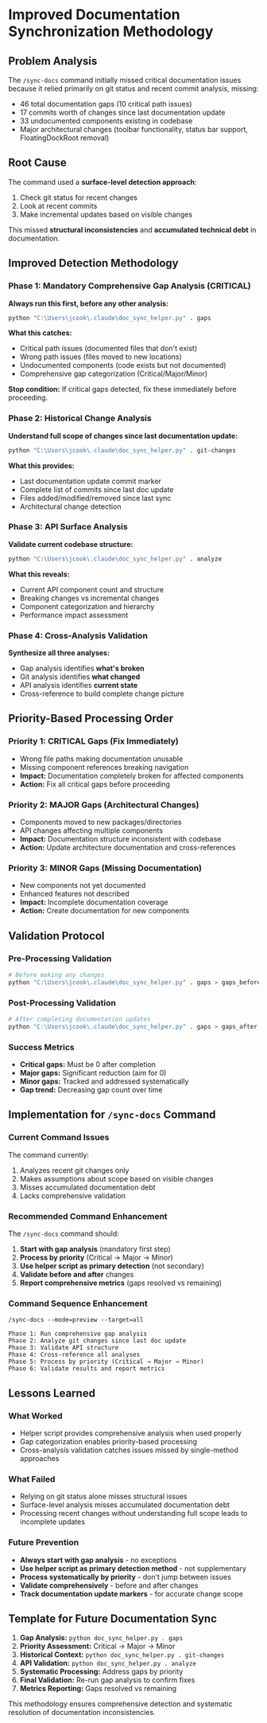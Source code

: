 # Improved Documentation Synchronization Methodology

## Problem Analysis

The `/sync-docs` command initially missed critical documentation issues because it relied primarily on git status and recent commit analysis, missing:
- 46 total documentation gaps (10 critical path issues)
- 17 commits worth of changes since last documentation update
- 33 undocumented components existing in codebase
- Major architectural changes (toolbar functionality, status bar support, FloatingDockRoot removal)

## Root Cause

The command used a **surface-level detection approach**:
1. Check git status for recent changes
2. Look at recent commits
3. Make incremental updates based on visible changes

This missed **structural inconsistencies** and **accumulated technical debt** in documentation.

## Improved Detection Methodology

### Phase 1: Mandatory Comprehensive Gap Analysis (CRITICAL)
**Always run this first, before any other analysis:**

```bash
python "C:\Users\jcook\.claude\doc_sync_helper.py" . gaps
```

**What this catches:**
- Critical path issues (documented files that don't exist)
- Wrong path issues (files moved to new locations) 
- Undocumented components (code exists but not documented)
- Comprehensive gap categorization (Critical/Major/Minor)

**Stop condition:** If critical gaps detected, fix these immediately before proceeding.

### Phase 2: Historical Change Analysis
**Understand full scope of changes since last documentation update:**

```bash
python "C:\Users\jcook\.claude\doc_sync_helper.py" . git-changes
```

**What this provides:**
- Last documentation update commit marker
- Complete list of commits since last doc update
- Files added/modified/removed since last sync
- Architectural change detection

### Phase 3: API Surface Analysis
**Validate current codebase structure:**

```bash
python "C:\Users\jcook\.claude\doc_sync_helper.py" . analyze
```

**What this reveals:**
- Current API component count and structure
- Breaking changes vs incremental changes
- Component categorization and hierarchy
- Performance impact assessment

### Phase 4: Cross-Analysis Validation
**Synthesize all three analyses:**
- Gap analysis identifies **what's broken**
- Git analysis identifies **what changed**  
- API analysis identifies **current state**
- Cross-reference to build complete change picture

## Priority-Based Processing Order

### Priority 1: CRITICAL Gaps (Fix Immediately)
- Wrong file paths making documentation unusable
- Missing component references breaking navigation
- **Impact:** Documentation completely broken for affected components
- **Action:** Fix all critical gaps before proceeding

### Priority 2: MAJOR Gaps (Architectural Changes)
- Components moved to new packages/directories
- API changes affecting multiple components
- **Impact:** Documentation structure inconsistent with codebase
- **Action:** Update architecture documentation and cross-references

### Priority 3: MINOR Gaps (Missing Documentation)
- New components not yet documented
- Enhanced features not described
- **Impact:** Incomplete documentation coverage
- **Action:** Create documentation for new components

## Validation Protocol

### Pre-Processing Validation
```bash
# Before making any changes
python "C:\Users\jcook\.claude\doc_sync_helper.py" . gaps > gaps_before.txt
```

### Post-Processing Validation  
```bash
# After completing documentation updates
python "C:\Users\jcook\.claude\doc_sync_helper.py" . gaps > gaps_after.txt
```

### Success Metrics
- **Critical gaps:** Must be 0 after completion
- **Major gaps:** Significant reduction (aim for 0)
- **Minor gaps:** Tracked and addressed systematically
- **Gap trend:** Decreasing gap count over time

## Implementation for `/sync-docs` Command

### Current Command Issues
The command currently:
1. Analyzes recent git changes only
2. Makes assumptions about scope based on visible changes
3. Misses accumulated documentation debt
4. Lacks comprehensive validation

### Recommended Command Enhancement
The `/sync-docs` command should:

1. **Start with gap analysis** (mandatory first step)
2. **Process by priority** (Critical → Major → Minor)
3. **Use helper script as primary detection** (not secondary)
4. **Validate before and after** changes
5. **Report comprehensive metrics** (gaps resolved vs remaining)

### Command Sequence Enhancement
```
/sync-docs --mode=preview --target=all

Phase 1: Run comprehensive gap analysis
Phase 2: Analyze git changes since last doc update  
Phase 3: Validate API structure
Phase 4: Cross-reference all analyses
Phase 5: Process by priority (Critical → Major → Minor)
Phase 6: Validate results and report metrics
```

## Lessons Learned

### What Worked
- Helper script provides comprehensive analysis when used properly
- Gap categorization enables priority-based processing
- Cross-analysis validation catches issues missed by single-method approaches

### What Failed
- Relying on git status alone misses structural issues
- Surface-level analysis misses accumulated documentation debt
- Processing recent changes without understanding full scope leads to incomplete updates

### Future Prevention
- **Always start with gap analysis** - no exceptions
- **Use helper script as primary detection method** - not supplementary
- **Process systematically by priority** - don't jump between issues
- **Validate comprehensively** - before and after changes
- **Track documentation update markers** - for accurate change scope

## Template for Future Documentation Sync

1. **Gap Analysis:** `python doc_sync_helper.py . gaps`
2. **Priority Assessment:** Critical → Major → Minor
3. **Historical Context:** `python doc_sync_helper.py . git-changes` 
4. **API Validation:** `python doc_sync_helper.py . analyze`
5. **Systematic Processing:** Address gaps by priority
6. **Final Validation:** Re-run gap analysis to confirm fixes
7. **Metrics Reporting:** Gaps resolved vs remaining

This methodology ensures comprehensive detection and systematic resolution of documentation inconsistencies.